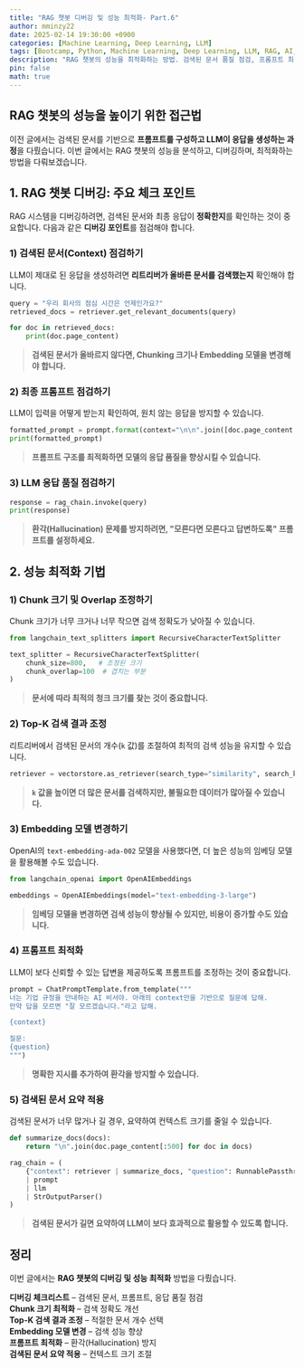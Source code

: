```yaml
---
title: "RAG 챗봇 디버깅 및 성능 최적화- Part.6"
author: mminzy22
date: 2025-02-14 19:30:00 +0900
categories: [Machine Learning, Deep Learning, LLM]
tags: [Bootcamp, Python, Machine Learning, Deep Learning, LLM, RAG, AI, TIL]
description: "RAG 챗봇의 성능을 최적화하는 방법. 검색된 문서 품질 점검, 프롬프트 최적화, Top-K 검색 조정, Chunk 크기 튜닝, AI 챗봇 환각 방지 등의 고급 최적화 기법을 소개합니다."
pin: false
math: true
---
```



## RAG 챗봇의 성능을 높이기 위한 접근법

이전 글에서는 검색된 문서를 기반으로 **프롬프트를 구성하고 LLM이 응답을 생성하는 과정**을 다뤘습니다. 이번 글에서는 RAG 챗봇의 성능을 분석하고, 디버깅하며, 최적화하는 방법을 다뤄보겠습니다.


## 1. RAG 챗봇 디버깅: 주요 체크 포인트

RAG 시스템을 디버깅하려면, 검색된 문서와 최종 응답이 **정확한지**를 확인하는 것이 중요합니다. 다음과 같은 **디버깅 포인트**를 점검해야 합니다.

### 1) 검색된 문서(Context) 점검하기
LLM이 제대로 된 응답을 생성하려면 **리트리버가 올바른 문서를 검색했는지** 확인해야 합니다.

```python
query = "우리 회사의 점심 시간은 언제인가요?"
retrieved_docs = retriever.get_relevant_documents(query)

for doc in retrieved_docs:
    print(doc.page_content)
```

> **검색된 문서가 올바르지 않다면, Chunking 크기나 Embedding 모델을 변경해야 합니다.**

### 2) 최종 프롬프트 점검하기
LLM이 입력을 어떻게 받는지 확인하여, 원치 않는 응답을 방지할 수 있습니다.

```python
formatted_prompt = prompt.format(context="\n\n".join([doc.page_content for doc in retrieved_docs]), question=query)
print(formatted_prompt)
```

> **프롬프트 구조를 최적화하면 모델의 응답 품질을 향상시킬 수 있습니다.**

### 3) LLM 응답 품질 점검하기

```python
response = rag_chain.invoke(query)
print(response)
```

> **환각(Hallucination) 문제를 방지하려면, "모른다면 모른다고 답변하도록" 프롬프트를 설정하세요.**


## 2. 성능 최적화 기법

### 1) Chunk 크기 및 Overlap 조정하기

Chunk 크기가 너무 크거나 너무 작으면 검색 정확도가 낮아질 수 있습니다.

```python
from langchain_text_splitters import RecursiveCharacterTextSplitter

text_splitter = RecursiveCharacterTextSplitter(
    chunk_size=800,   # 조정된 크기
    chunk_overlap=100  # 겹치는 부분
)
```

> **문서에 따라 최적의 청크 크기를 찾는 것이 중요합니다.**

### 2) Top-K 검색 결과 조정

리트리버에서 검색된 문서의 개수(`k` 값)를 조절하여 최적의 검색 성능을 유지할 수 있습니다.

```python
retriever = vectorstore.as_retriever(search_type="similarity", search_kwargs={"k": 3})
```

> **`k` 값을 높이면 더 많은 문서를 검색하지만, 불필요한 데이터가 많아질 수 있습니다.**

### 3) Embedding 모델 변경하기

OpenAI의 `text-embedding-ada-002` 모델을 사용했다면, 더 높은 성능의 임베딩 모델을 활용해볼 수도 있습니다.

```python
from langchain_openai import OpenAIEmbeddings

embeddings = OpenAIEmbeddings(model="text-embedding-3-large")
```

> **임베딩 모델을 변경하면 검색 성능이 향상될 수 있지만, 비용이 증가할 수도 있습니다.**

### 4) 프롬프트 최적화

LLM이 보다 신뢰할 수 있는 답변을 제공하도록 프롬프트를 조정하는 것이 중요합니다.

```python
prompt = ChatPromptTemplate.from_template("""
너는 기업 규정을 안내하는 AI 비서야. 아래의 context만을 기반으로 질문에 답해.
만약 답을 모르면 "잘 모르겠습니다."라고 답해.

{context}

질문:
{question}
""")
```

> **명확한 지시를 추가하여 환각을 방지할 수 있습니다.**

### 5) 검색된 문서 요약 적용

검색된 문서가 너무 많거나 길 경우, 요약하여 컨텍스트 크기를 줄일 수 있습니다.

```python
def summarize_docs(docs):
    return "\n".join(doc.page_content[:500] for doc in docs)

rag_chain = (
    {"context": retriever | summarize_docs, "question": RunnablePassthrough()}
    | prompt
    | llm
    | StrOutputParser()
)
```

> **검색된 문서가 길면 요약하여 LLM이 보다 효과적으로 활용할 수 있도록 합니다.**


## 정리

이번 글에서는 **RAG 챗봇의 디버깅 및 성능 최적화** 방법을 다뤘습니다.

**디버깅 체크리스트** – 검색된 문서, 프롬프트, 응답 품질 점검  
**Chunk 크기 최적화** – 검색 정확도 개선  
**Top-K 검색 결과 조정** – 적절한 문서 개수 선택  
**Embedding 모델 변경** – 검색 성능 향상  
**프롬프트 최적화** – 환각(Hallucination) 방지  
**검색된 문서 요약 적용** – 컨텍스트 크기 조절  
